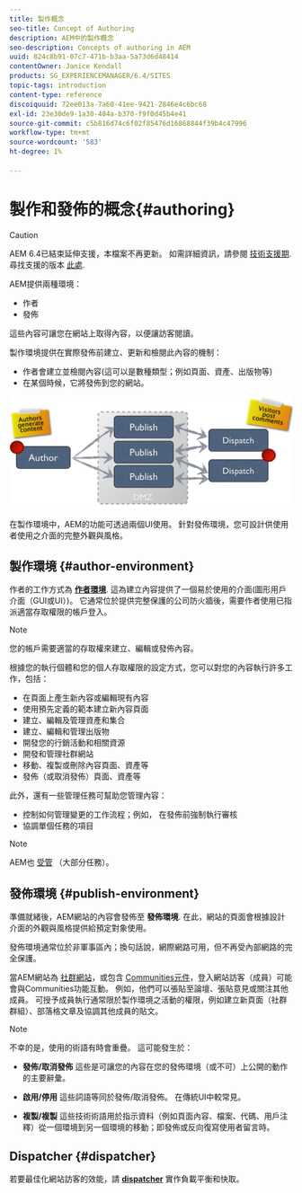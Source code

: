 ```yaml
---
title: 製作概念
seo-title: Concept of Authoring
description: AEM中的製作概念
seo-description: Concepts of authoring in AEM
uuid: 824c8b91-07c7-471b-b3aa-5a73d6d48414
contentOwner: Janice Kendall
products: SG_EXPERIENCEMANAGER/6.4/SITES
topic-tags: introduction
content-type: reference
discoiquuid: 72ee013a-7a60-41ee-9421-2846e4c6bc68
exl-id: 23e30de9-1a30-484a-b370-f9f0d45b4e41
source-git-commit: c5b816d74c6f02f85476d16868844f39b4c47996
workflow-type: tm+mt
source-wordcount: '583'
ht-degree: 1%

---
```


# 製作和發佈的概念{#authoring}

>[!CAUTION]
>
>AEM 6.4已結束延伸支援，本檔案不再更新。 如需詳細資訊，請參閱 [技術支援期](https://helpx.adobe.com//tw/support/programs/eol-matrix.html). 尋找支援的版本 [此處](https://experienceleague.adobe.com/docs/).

AEM提供兩種環境：

* 作者
* 發佈

這些內容可讓您在網站上取得內容，以便讓訪客閱讀。

製作環境提供在實際發佈前建立、更新和檢閱此內容的機制：

* 作者會建立並檢閱內容(這可以是數種類型；例如頁面、資產、出版物等)
* 在某個時候，它將發佈到您的網站。

![chlimage_1-289](assets/chlimage_1-289.png)

在製作環境中，AEM的功能可透過兩個UI使用。 針對發佈環境，您可設計供使用者使用之介面的完整外觀與風格。

## 製作環境 {#author-environment}

作者的工作方式為 **[作者環境](/help/sites-authoring/home.md)**. 這為建立內容提供了一個易於使用的介面(圖形用戶介面（GUI或UI）)。 它通常位於提供完整保護的公司防火牆後，需要作者使用已指派適當存取權限的帳戶登入。

>[!NOTE]
>
>您的帳戶需要適當的存取權來建立、編輯或發佈內容。

根據您的執行個體和您的個人存取權限的設定方式，您可以對您的內容執行許多工作，包括：

* 在頁面上產生新內容或編輯現有內容
* 使用預先定義的範本建立新內容頁面
* 建立、編輯及管理資產和集合
* 建立、編輯和管理出版物
* 開發您的行銷活動和相關資源
* 開發和管理社群網站
* 移動、複製或刪除內容頁面、資產等
* 發佈（或取消發佈）頁面、資產等

此外，還有一些管理任務可幫助您管理內容：

* 控制如何管理變更的工作流程；例如， 在發佈前強制執行審核
* 協調單個任務的項目

>[!NOTE]
>
>AEM也 [受管](/help/sites-administering/home.md) （大部分任務）。

## 發佈環境 {#publish-environment}

準備就緒後，AEM網站的內容會發佈至 **發佈環境**. 在此，網站的頁面會根據設計介面的外觀與風格提供給預定對象使用。

發佈環境通常位於非軍事區內；換句話說，網際網路可用，但不再受內部網路的完全保護。

當AEM網站為 [社群網站](/help/communities/overview.md)，或包含 [Communities元件](/help/communities/author-communities.md)，登入網站訪客（成員）可能會與Communities功能互動。 例如，他們可以張貼至論壇、張貼意見或關注其他成員。 可授予成員執行通常限於製作環境之活動的權限，例如建立新頁面（社群群組）、部落格文章及協調其他成員的貼文。

>[!NOTE]
>
>不幸的是，使用的術語有時會重疊。 這可能發生於：
>
>* **發佈/取消發佈**
   >  這些是可讓您的內容在您的發佈環境（或不可）上公開的動作的主要辭彙。
>
>* **啟用/停用**
   >  這些詞語等同於發佈/取消發佈。 在傳統UI中較常見。
>
>* **複製/複製**
   >  這些技術術語用於指示資料（例如頁面內容、檔案、代碼、用戶注釋）從一個環境到另一個環境的移動；即發佈或反向復寫使用者留言時。
>


## Dispatcher {#dispatcher}

若要最佳化網站訪客的效能，請 **[dispatcher](https://helpx.adobe.com/experience-manager/dispatcher/user-guide.html)** 實作負載平衡和快取。

